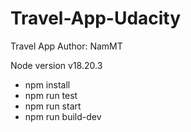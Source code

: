 # Travel-App-Udacity
Travel App 
Author: NamMT

Node version v18.20.3
 - npm install
 - npm run test
 - npm run start
 - npm run build-dev
